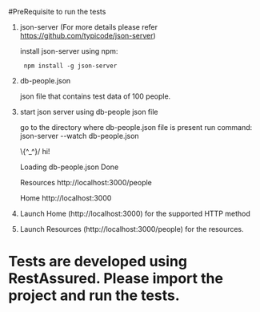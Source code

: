 #PreRequisite to run the tests

1. json-server (For more details please refer https://github.com/typicode/json-server)

    install json-server using npm:

        npm install -g json-server

2. db-people.json

    json file that contains test data of 100 people.

3. start json server using db-people json file

    go to the directory where db-people.json file is present
    run command: json-server --watch db-people.json

    <output>
    \{^_^}/ hi!

      Loading db-people.json
      Done

      Resources
      http://localhost:3000/people

      Home
      http://localhost:3000

4. Launch Home (http://localhost:3000) for the supported HTTP method

5. Launch Resources (http://localhost:3000/people) for the resources.

# Tests are developed using RestAssured. Please import the project and run the tests.